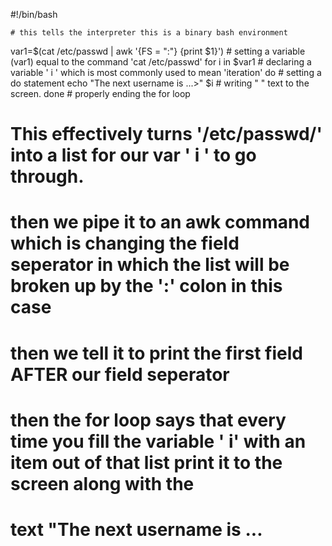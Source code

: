 #!/bin/bash               

	# this tells the interpreter this is a binary bash environment



var1=$(cat /etc/passwd | awk '{FS = ":"} {print $1}')    # setting a variable (var1) equal to the command 'cat /etc/passwd' 
	for i in $var1						# declaring a variable ' i ' which is most commonly used to mean 'iteration'
	do							# setting a do statement
		echo "The next username is ...>" $i		# writing " " text to the screen.
	done							# properly ending the for loop




# This effectively turns '/etc/passwd/' into a list for our var ' i ' to go through. 
# then we pipe it to an awk command which is changing the field seperator in which the list will be broken up by the ':' colon in this case
# then we tell it to print the first field AFTER our field seperator

# then the for loop says that every time you fill the variable ' i' with an item out of that list print it to the screen along with the 
# text "The next username is ...
